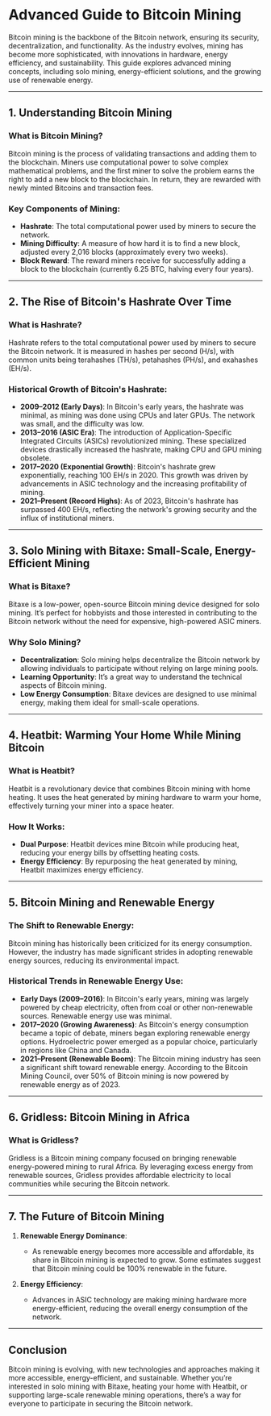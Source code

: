# Advanced Guide to Bitcoin Mining

Bitcoin mining is the backbone of the Bitcoin network, ensuring its security, decentralization, and functionality. As the industry evolves, mining has become more sophisticated, with innovations in hardware, energy efficiency, and sustainability. This guide explores advanced mining concepts, including solo mining, energy-efficient solutions, and the growing use of renewable energy.

---

## 1. Understanding Bitcoin Mining

### What is Bitcoin Mining?
Bitcoin mining is the process of validating transactions and adding them to the blockchain. Miners use computational power to solve complex mathematical problems, and the first miner to solve the problem earns the right to add a new block to the blockchain. In return, they are rewarded with newly minted Bitcoins and transaction fees.

### Key Components of Mining:
- **Hashrate**: The total computational power used by miners to secure the network.
- **Mining Difficulty**: A measure of how hard it is to find a new block, adjusted every 2,016 blocks (approximately every two weeks).
- **Block Reward**: The reward miners receive for successfully adding a block to the blockchain (currently 6.25 BTC, halving every four years).

---

## 2. The Rise of Bitcoin's Hashrate Over Time

### What is Hashrate?
Hashrate refers to the total computational power used by miners to secure the Bitcoin network. It is measured in hashes per second (H/s), with common units being terahashes (TH/s), petahashes (PH/s), and exahashes (EH/s).

### Historical Growth of Bitcoin's Hashrate:
- **2009–2012 (Early Days)**: In Bitcoin's early years, the hashrate was minimal, as mining was done using CPUs and later GPUs. The network was small, and the difficulty was low.
- **2013–2016 (ASIC Era)**: The introduction of Application-Specific Integrated Circuits (ASICs) revolutionized mining. These specialized devices drastically increased the hashrate, making CPU and GPU mining obsolete.
- **2017–2020 (Exponential Growth)**: Bitcoin's hashrate grew exponentially, reaching 100 EH/s in 2020. This growth was driven by advancements in ASIC technology and the increasing profitability of mining.
- **2021–Present (Record Highs)**: As of 2023, Bitcoin's hashrate has surpassed 400 EH/s, reflecting the network's growing security and the influx of institutional miners.

---

## 3. Solo Mining with Bitaxe: Small-Scale, Energy-Efficient Mining

### What is Bitaxe?
Bitaxe is a low-power, open-source Bitcoin mining device designed for solo mining. It’s perfect for hobbyists and those interested in contributing to the Bitcoin network without the need for expensive, high-powered ASIC miners.

### Why Solo Mining?
- **Decentralization**: Solo mining helps decentralize the Bitcoin network by allowing individuals to participate without relying on large mining pools.
- **Learning Opportunity**: It’s a great way to understand the technical aspects of Bitcoin mining.
- **Low Energy Consumption**: Bitaxe devices are designed to use minimal energy, making them ideal for small-scale operations.

---

## 4. Heatbit: Warming Your Home While Mining Bitcoin

### What is Heatbit?
Heatbit is a revolutionary device that combines Bitcoin mining with home heating. It uses the heat generated by mining hardware to warm your home, effectively turning your miner into a space heater.

### How It Works:
- **Dual Purpose**: Heatbit devices mine Bitcoin while producing heat, reducing your energy bills by offsetting heating costs.
- **Energy Efficiency**: By repurposing the heat generated by mining, Heatbit maximizes energy efficiency.

---

## 5. Bitcoin Mining and Renewable Energy

### The Shift to Renewable Energy:
Bitcoin mining has historically been criticized for its energy consumption. However, the industry has made significant strides in adopting renewable energy sources, reducing its environmental impact.

### Historical Trends in Renewable Energy Use:
- **Early Days (2009–2016)**: In Bitcoin's early years, mining was largely powered by cheap electricity, often from coal or other non-renewable sources. Renewable energy use was minimal.
- **2017–2020 (Growing Awareness)**: As Bitcoin's energy consumption became a topic of debate, miners began exploring renewable energy options. Hydroelectric power emerged as a popular choice, particularly in regions like China and Canada.
- **2021–Present (Renewable Boom)**: The Bitcoin mining industry has seen a significant shift toward renewable energy. According to the Bitcoin Mining Council, over 50% of Bitcoin mining is now powered by renewable energy as of 2023.

---

## 6. Gridless: Bitcoin Mining in Africa

### What is Gridless?
Gridless is a Bitcoin mining company focused on bringing renewable energy-powered mining to rural Africa. By leveraging excess energy from renewable sources, Gridless provides affordable electricity to local communities while securing the Bitcoin network.

---

## 7. The Future of Bitcoin Mining

1. **Renewable Energy Dominance**:
   - As renewable energy becomes more accessible and affordable, its share in Bitcoin mining is expected to grow. Some estimates suggest that Bitcoin mining could be 100% renewable in the future.

2. **Energy Efficiency**:
   - Advances in ASIC technology are making mining hardware more energy-efficient, reducing the overall energy consumption of the network.

---

## Conclusion

Bitcoin mining is evolving, with new technologies and approaches making it more accessible, energy-efficient, and sustainable. Whether you’re interested in solo mining with Bitaxe, heating your home with Heatbit, or supporting large-scale renewable mining operations, there’s a way for everyone to participate in securing the Bitcoin network.

